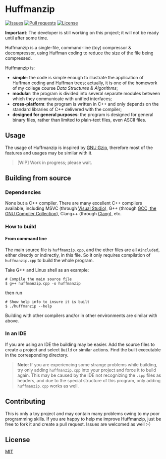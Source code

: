# Huffmanzip

[![Issues](https://img.shields.io/github/issues/YangHanlin/huffmanzip.svg)](https://github.com/YangHanlin/huffmanzip/issues) [![Pull requests](https://img.shields.io/github/issues-pr/YangHanlin/huffmanzip.svg)](https://github.com/YangHanlin/huffmanzip/pulls) [![License](https://img.shields.io/github/license/YangHanlin/huffmanzip.svg)](https://github.com/YangHanlin/huffmanzip/blob/master/LICENSE)

**Important**: The developer is still working on this project; it will not be ready until after some time.

Huffmanzip is a single-file, command-line (toy) compressor & decompressor, using Huffman coding to reduce the size of the file being compressed.

Huffmanzip is:

- **simple**: the code is simple enough to illustrate the application of Huffman coding and Huffman trees; actually, it is one of the homework of my college course *Data Structures & Algorithms*;
- **modular**: the program is divided into several separate modules between which they communicate with unified interfaces;
- **cross-platform**: the program is written in C++ and only depends on the standard libraries of C++ delivered with the compiler;
- **designed for general purposes**: the program is designed for general binary files, rather than limited to plain-text files, even ASCII files.

## Usage

The usage of Huffmanzip is inspired by [GNU Gzip](https://www.gnu.org/software/gzip/), therefore most of the features and usages may be similar with it.

> [WIP] Work in progress; please wait.

## Building from source

### Dependencies

None but a C++ compiler. There are many excellent C++ compilers available, including MSVC (through [Visual Studio](https://visualstudio.microsoft.com/vs/)), G++ (through [GCC, the GNU Compiler Collection](https://gcc.gnu.org/)), Clang++ (through [Clang](http://clang.llvm.org/)), etc.

### How to build

#### From command line

The main source file is `huffmanzip.cpp`, and the other files are all `#include`d, either directly or indirectly, in this file. So it only requires compilation of `huffmanzip.cpp` to build the whole program.

Take G++ and Linux shell as an example:

```shell
# Compile the main source file
$ g++ huffmanzip.cpp -o huffmanzip
```

then run

```shell
# Show help info to insure it is built
$ ./huffmanzip --help
```

Building with other compilers and/or in other environments are similar with above.

### In an IDE

If you are using an IDE the building may be easier. Add the source files to create a project and select `Build` or similar actions. Find the built executable in the corresponding directory.

> **Note**: If you are experiencing some strange problems while building, try only adding `huffmanzip.cpp` into your project and force it to build again. This may be caused by the IDE not recognizing the `.ipp` files as headers, and due to the special structure of this program, only adding `huffmanzip.cpp` works as well.

## Contributing

This is only a toy project and may contain many problems owing to my poor programming skills. If you are happy to help me improve Huffmanzip, just be free to fork it and create a pull request. Issues are welcomed as well :-)

## License

[MIT](https://github.com/YangHanlin/huffmanzip/blob/master/LICENSE)
